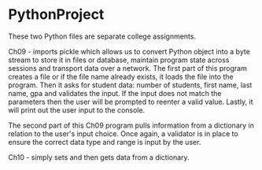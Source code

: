 # PythonProject

These two Python files are separate college assignments. 

Ch09 - imports pickle which allows us to convert Python object into a byte stream to store it in files or database, maintain program state across sessions and transport data over a network. The first part of this program creates a file or if the file name already exists, it loads the file into the program. Then it asks for student data: number of students, first name, last name, gpa and validates the input. If the input does not match the parameters then the user will be prompted to reenter a valid value. Lastly, it will print out the user input to the console. 

The second part of this Ch09 program pulls information from a dictionary in relation to the user's input choice. Once again, a validator is in place to ensure the correct data type and range is input by the user.

Ch10 - simply sets and then gets data from a dictionary.
